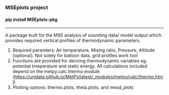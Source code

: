 ### MSEplots project
#### pip install MSEplots-pkg
------
A package built for the MSE analysis of sounding data/ model output which provides required vertical profiles of thermodynamic parameters.

1. Required paramters: Air temperature, Mixing ratio, Pressure, Altitude [optional]. Not solely for balloon data, grid profiles work too!
2. Functions are provided for deriving thermodynamic variables eg. potential tmeperature and static energy. All calculations included depend on the metpy.calc.thermo module.
(https://unidata.github.io/MetPy/latest/_modules/metpy/calc/thermo.html)
3. Plotting options: thermo.plots, theta.plots, and mesd_plots
